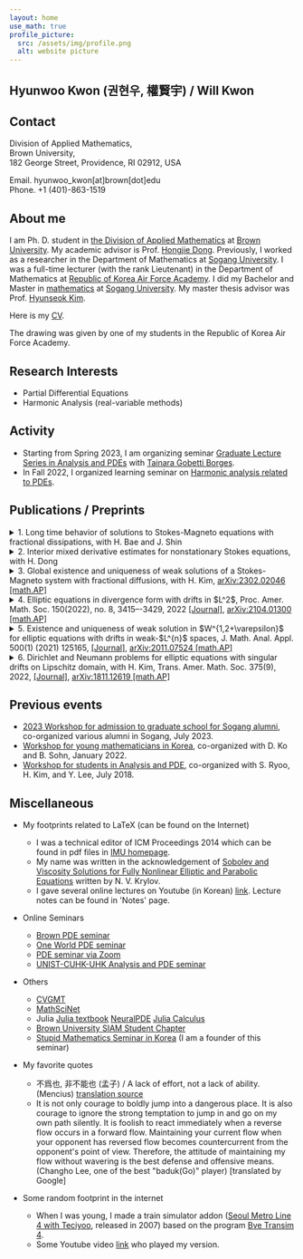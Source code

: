 ```yaml
---
layout: home
use_math: true
profile_picture:
  src: /assets/img/profile.png
  alt: website picture
---
```



<h2><strong>Hyunwoo Kwon (권현우, 權賢宇) / Will Kwon</strong></h2>

## Contact 
Division of Applied Mathematics,<br>
Brown University,<br>
182 George Street, Providence, RI 02912, USA

Email. hyunwoo_kwon[at]brown[dot]edu<br>
Phone. +1 (401)-863-1519

## About me  

I am Ph. D. student in [the Division of Applied Mathematics](https://appliedmath.brown.edu) at [Brown University](https://www.brown.edu). My academic advisor is Prof. [Hongjie Dong](https://appliedmath.brown.edu/people/hongjie-dong). Previously, I worked as a researcher in the Department of Mathematics at [Sogang University](https://wwwe.sogang.ac.kr/wwwe/index_new.html). I was a full-time lecturer (with the rank Lieutenant) in the Department of Mathematics at [Republic of Korea Air Force Academy](http://www.afa.ac.kr). I did my Bachelor and Master in [mathematics](https://math.sogang.ac.kr) at [Sogang University](https://wwwe.sogang.ac.kr/wwwe/index_new.html). My master thesis advisor was Prof. [Hyunseok Kim](http://maths.sogang.ac.kr/kimh/). 
 
Here is my [CV](https://willkwon-math.github.io/assets/files/CV_HKwon.pdf).

The drawing was given by one of my students in the Republic of Korea Air Force Academy.

## Research Interests
 
- Partial Differential Equations
- Harmonic Analysis (real-variable methods)

## Activity
- Starting from Spring 2023, I am organizing seminar [Graduate Lecture Series in Analysis and PDEs](https://glespa-brown.github.io) with [Tainara Gobetti Borges](https://sites.google.com/brown.edu/tainaraborgeswebpage/home?authuser=0).
- In Fall 2022, I organized learning seminar on [Harmonic analysis related to PDEs](https://willkwon-math.github.io/fall2022-HAPDE).

## Publications / Preprints

<details>
<summary>1. Long time behavior of solutions to Stokes-Magneto equations with fractional dissipations, with H. Bae and J. Shin </summary>
<div markdown="1">
**Abstract.** TBA.
  </div>
</details>

<details>
<summary>2. Interior mixed derivative estimates for nonstationary Stokes equations, with H. Dong </summary>
<div markdown="1">
**Abstract.** TBA.
  </div>
</details>
<details>
<summary>3. Global existence and uniqueness of weak solutions of a Stokes-Magneto system with fractional diffusions, with H. Kim, <a href="https://arxiv.org/abs/2302.02046">arXiv:2302.02046 [math.AP]</a> </summary>
<div markdown="1">
**Abstract.** We consider a Stokes-Magneto system  in $\mathbb{R}^d$ ($d\geq 2)$ with fractional diffusions   $\Lambda^{2\alpha}\boldsymbol{u}$ and $\Lambda^{2\beta}\boldsymbol{b}$ for the velocity $\boldsymbol{u}$ and the magnetic field $\boldsymbol{b}$, respectively. Here $\alpha,\beta$ are positive constants and $\Lambda^s = (-\Delta)^{s/2}$ is the fractional Laplacian of order $s$. We establish global existence of weak solutions of the  Stokes-Magneto system   for any initial data in $L_{2}$ when $\alpha$, $\beta$ satisfy $1/2<\alpha<(d+1)/2$, $\beta >0$,
and $\min(\alpha+\beta,2\alpha+\beta-1)>d/2$. It is also shown that weak solutions are   unique  if $\beta \geq 1$ and $\min (\alpha+\beta,2\alpha+\beta-1)\geq d/2+1$, in addition.
  </div>
</details>

<details>
<summary>4. Elliptic equations in divergence form with drifts in $L^2$, Proc. Amer. Math. Soc. 150(2022), no. 8, 3415–-3429, 2022 <a href="https://www.ams.org/journals/proc/0000-000-00/S0002-9939-2022-15828-6">[Journal]</a>, <a href ="https://arxiv.org/abs/2104.01300">arXiv:2104.01300 [math.AP]</a></summary> 
<div markdown="1">
**Abstract.**  We consider the Dirichlet problem for second-order linear elliptic equations in divergence form
<center>
$-\mathrm{div} (A\nabla u) + \mathbf{b}\cdot \nabla u +\lambda u = f+\mathrm{div } \mathbf{F}\quad \text{in } \Omega\quad \text{and}\quad u=0\quad \text{on } \partial\Omega$,  
</center>
in bounded Lipschitz domain $\Omega$ in $\mathbb{R}^2$, where $A:\mathbb{R}^2\rightarrow \mathbb{R}^{2^2}$, $\mathbf{b}: \Omega\rightarrow \mathbb{R}^2$, and $\lambda \geq 0$ are given. If $2<p<\infty$ and $A$ has a small mean oscillation in small balls, $\Omega$ has small Lipschitz constant, and $\mathrm{div } A, \mathbf{b}\in L^2(\Omega;\mathbb{R}^2)$, then we prove existence and uniqueness of weak solutions in $W_0^{1,p}(\Omega)$ of the problem. Similar result also holds for the dual problem.
</div>
</details>

<details>
<summary>5. Existence and uniqueness of weak solution in $W^{1,2+\varepsilon}$ for elliptic equations with drifts in weak-$L^{n}$ spaces, J. Math. Anal. Appl. 500(1) (2021) 125165, <a href = "https://www.sciencedirect.com/science/article/abs/pii/S0022247X21002444">[Journal]</a>,  <a href="https://arxiv.org/abs/2011.07524">arXiv:2011.07524 [math.AP]</a></summary>
<div markdown="1">
**Abstract.**  We consider the following Dirichlet problems for elliptic equations with singular drift $\mathbf{b}$:
<center>
$\text{(a)}\, −\mathrm{div}(A\nabla u)+\mathrm{div}(u\mathbf{b})=f,\qquad\text{(b)}\, −\mathrm{div}(A^T\nabla v)−\mathbf{b}\cdot\nabla v=g\quad \text{in } \Omega,$
</center>
where $\Omega$ is a bounded Lipschitz domain in $\mathbb{R}^n$, $n\geq 2$. Assuming that $\mathbf{b}\in L^{n,\infty}(\Omega)^n$ has non-negative weak divergence in $\Omega$, we establish existence and uniqueness of weak solution in $W^{1,2+\varepsilon}_0(\Omega)$  of the problem (b) when $A$ is bounded and uniformly elliptic. As an application, we prove unique solvability of weak solution $u$ in $W^{1,2-}_0(\Omega)$ for the problem (a) for every $f\in W^{-1,2-}(\Omega)$.
</div>
</details>

<details>
<summary>6. Dirichlet and Neumann problems for elliptic equations with singular drifts on Lipschitz domain, with H. Kim, Trans. Amer. Math. Soc. 375(9), 2022, <a href = "https://doi.org/10.1090/tran/8730">[Journal]</a>, <a href ="https://arxiv.org/abs/1811.12619">arXiv:1811.12619 [math.AP] </a>
</summary>
<div markdown="1">
**Abstract.**  We consider the Dirichlet and Neumann problems for second-order linear elliptic equations:
<center>
$−\triangle u+\mathrm{div}(u\mathbf{b})=f\quad \text{and}\quad  −\triangle v−\mathbf{b}\cdot\nabla v=g$
</center>
in a bounded Lipschitz domain $\Omega$ in $\mathbb{R}^n$ ($n\geq 3$), where $\mathbf{b}:\Omega\rightarrow \mathbb{R}^n$ is a given vector field. Under the assumption that $\mathbf{b}\in L^n(\Omega)^n$, we first establish existence and uniqueness of solutions in $L^p_{\alpha}(\Omega)$ for the Dirichlet and Neumann problems. Here $L^p_{\alpha}(\Omega)$ denotes the Sobolev space (or Bessel potential space) with the pair $(\alpha,p)$ satisfying certain conditions. These results extend the classical works of Jerison-Kenig (1995) and Fabes-Mendez-Mitrea (1998) for the Poisson equation. We also prove existence and uniqueness of solutions of the Dirichlet problem with boundary data in $L^2(\partial\Omega)$. Our results for the Dirichlet problems hold even for the case $n=2$.
</div>
</details>

## Previous events
- [2023 Workshop for admission to graduate school for Sogang alumni](https://www.notion.so/2023-c4efffa1ec9b49ae85e06e2073155fdb?pvs=4), co-organized various alumni in Sogang, July 2023.
- [Workshop for young mathematicians in Korea](https://sites.google.com/view/wym2022/), co-organized with D. Ko and B. Sohn, January 2022.
- [Workshop for students in Analysis and PDE](https://sites.google.com/view/wsap2018/), co-organized with S. Ryoo, H. Kim, and Y. Lee, July 2018.
 


## Miscellaneous
- My footprints related to LaTeX (can be found on the Internet)
  - I was a technical editor of ICM Proceedings 2014 which can be found in pdf files in [IMU homepage](https://www.mathunion.org/icm/proceedings/2014).
  - My name was written in the acknowledgement of [Sobolev and Viscosity Solutions for Fully Nonlinear Elliptic and Parabolic Equations](https://bookstore.ams.org/cdn-1612203880278/surv-233/~~FreeAttachments/surv-233-pref.pdf) written by N. V. Krylov.  
  - I gave several online lectures on Youtube (in Korean) [link](https://www.youtube.com/channel/UCE9KYJ_vqV0NHkvIJy4UIvA). Lecture notes can be found in 'Notes' page.
- Online Seminars
  - [Brown PDE seminar](https://www.dam.brown.edu/pde/seminar.html)
  - [One World PDE seminar](https://people.bath.ac.uk/mw2319/owpde/)
  - [PDE seminar via Zoom](https://nguyenquochung1241.wixsite.com/qhung/post/pde-seminar-via-zoom)
  - [UNIST-CUHK-UHK Analysis and PDE seminar](https://hkumath.hku.hk/~imr/event/CUHK_HKU_UNIST_Analysis_and_PDE/index.php)

- Others
  - [CVGMT](https://cvgmt.sns.it)
  - [MathSciNet](http://www.ams.org/mathscinet)
  - Julia [Julia textbook](https://juliabook.chkwon.net/book) [NeuralPDE](https://neuralpde.sciml.ai/stable/) [Julia Calculus](https://jverzani.github.io/CalculusWithJuliaNotes.jl/)
  - [Brown University SIAM Student Chapter](https://www.dam.brown.edu/siam/index.html)
  - [Stupid Mathematics Seminar in Korea](https://www.facebook.com/mungseminar)  (I am a founder of this seminar)

- My favorite quotes
  - 不爲也, 非不能也 (孟子) / A lack of effort, not a lack of ability. (Mencius) [translation source](http://www.acmuller.net/con-dao/mencius.html)
  - It is not only courage to boldly jump into a dangerous place. It is also courage to ignore the strong temptation to jump in and go on my own path silently. It is foolish to react immediately when a reverse flow occurs in a forward flow. Maintaining your current flow when your opponent has reversed flow becomes countercurrent from the opponent's point of view. Therefore, the attitude of maintaining my flow without wavering is the best defense and offensive means. (Changho Lee, one of the best "baduk(Go)" player) [translated by Google]

- Some random footprint in the internet
   - When I was young, I made a train simulator addon ([Seoul Metro Line 4 with Teciyoo](https://teciyoo.tistory.com/189), released in 2007) based on the program [Bve Transim 4](https://en.wikipedia.org/wiki/BVE_Trainsim).
   - Some Youtube video [link](https://youtu.be/-mr2a3foE5w?t=3354) who played my version.
